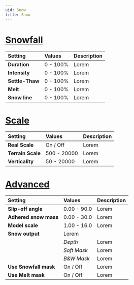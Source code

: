 ```yaml
---
uid: Snow
title: Snow
---
```



# [Snowfall](#tab/tabid-a)
| Setting         | Values      | Description |
| :-------------- | :---------- | :---------- |
| **Duration**    | 0 - 100% | Lorem       |
| **Intensity**   | 0 - 100% | Lorem       |
| **Settle-Thaw** | 0 - 100% | Lorem       |
| **Melt**        | 0 - 100% | Lorem       |
| **Snow line**   | 0 - 100% | Lorem       |



# [Scale](#tab/tabid-b)
| Setting           | Values      | Description |
| :---------------- | :---------- | :---------- |
| **Real Scale**    | On / Off    | Lorem       |
| **Terrain Scale** | 500 - 20000 | Lorem       |
| **Verticality**   | 50 - 20000  | Lorem       |


# [Advanced](#tab/tabid-c)
| Setting               | Values      | Description |
| :-------------------- | :---------- | :---------- |
| **Slip-off angle**    | 0.00 - 90.0 | Lorem       |
| **Adhered snow mass** | 0.00 - 30.0 | Lorem       |
| **Model scale**       | 1.00 - 16.0 | Lorem       |
| **Snow output**       | Lorem       |
|                       | *Depth*     | Lorem       |
|                       | *Soft Mask* | Lorem       |
|                       | *B&W Mask*  | Lorem       |
| **Use Snowfall mask** | On / Off    | Lorem       |
| **Use Melt mask**     | On / Off    | Lorem       |